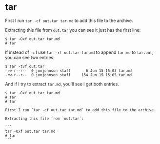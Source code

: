 # tar

First I run `tar -cf out.tar tar.md` to add this file to the archive.

Extracting this file from `out.tar` you can see it just has the first line:

```
$ tar -Oxf out.tar tar.md
# tar
```

If instead of `-c` I use `tar -rf out.tar tar.md` to append `tar.md` to `tar.out`, you can see two entries:

```
$ tar -tvf out.tar
-rw-r--r--  0 jonjohnson staff       6 Jun 15 15:03 tar.md
-rw-r--r--  0 jonjohnson staff     154 Jun 15 15:05 tar.md
```

And if I try to extract `tar.md`, you'll see I get both entries.

````
$ tar -Oxf out.tar tar.md
# tar
# tar

First I run `tar -cf out.tar tar.md` to add this file to the archive.

Extracting this file from `out.tar`:

```
tar -Oxf out.tar tar.md
# tar
```
````
